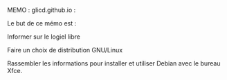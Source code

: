 MEMO :  glicd.github.io  :

Le but de ce mémo est :

Informer sur le logiel libre 

Faire un choix de distribution GNU/Linux

Rassembler les informations pour installer et utiliser Debian avec le bureau Xfce.
